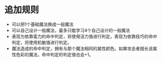 # 追加规则

- 可以把1个基础魔法换成一般魔法
- 可以自己设计一般魔法，最多只能学习4个自己设计的一般魔法
- 表现为依靠蛮力的命中判定，将使用活力值进行判定。表现为依靠技巧的命中判定，将使用机敏值进行判定。
- 魔法造成的命中判定，拥有与那个魔法相同的属性颜色。如果攻击者擅长该属性色彩的魔法，命中判定的判定值也会+1。